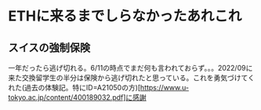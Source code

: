 # ETHに来るまでしらなかったあれこれ

## スイスの強制保険

一年だったら逃げ切れる。6/11の時点でまだ何も言われておらず。。。2022/09に来た交換留学生の半分は保険から逃げ切れたと思っている。これを勇気づけてくれた(過去の体験記。特にID=A21050の方)[https://www.u-tokyo.ac.jp/content/400189032.pdf]に感謝
